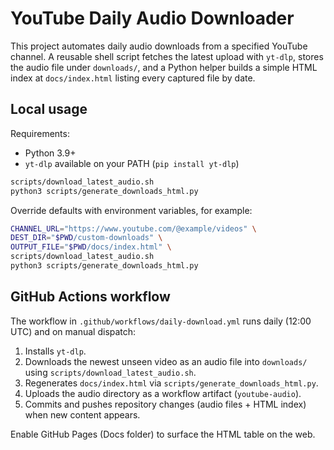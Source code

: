 # YouTube Daily Audio Downloader

This project automates daily audio downloads from a specified YouTube channel. A reusable shell script fetches the latest upload with `yt-dlp`, stores the audio file under `downloads/`, and a Python helper builds a simple HTML index at `docs/index.html` listing every captured file by date.

## Local usage

Requirements:

- Python 3.9+
- `yt-dlp` available on your PATH (`pip install yt-dlp`)

```bash
scripts/download_latest_audio.sh
python3 scripts/generate_downloads_html.py
```

Override defaults with environment variables, for example:

```bash
CHANNEL_URL="https://www.youtube.com/@example/videos" \
DEST_DIR="$PWD/custom-downloads" \
OUTPUT_FILE="$PWD/docs/index.html" \
scripts/download_latest_audio.sh
python3 scripts/generate_downloads_html.py
```

## GitHub Actions workflow

The workflow in `.github/workflows/daily-download.yml` runs daily (12:00 UTC) and on manual dispatch:

1. Installs `yt-dlp`.
2. Downloads the newest unseen video as an audio file into `downloads/` using `scripts/download_latest_audio.sh`.
3. Regenerates `docs/index.html` via `scripts/generate_downloads_html.py`.
4. Uploads the audio directory as a workflow artifact (`youtube-audio`).
5. Commits and pushes repository changes (audio files + HTML index) when new content appears.

Enable GitHub Pages (Docs folder) to surface the HTML table on the web.
